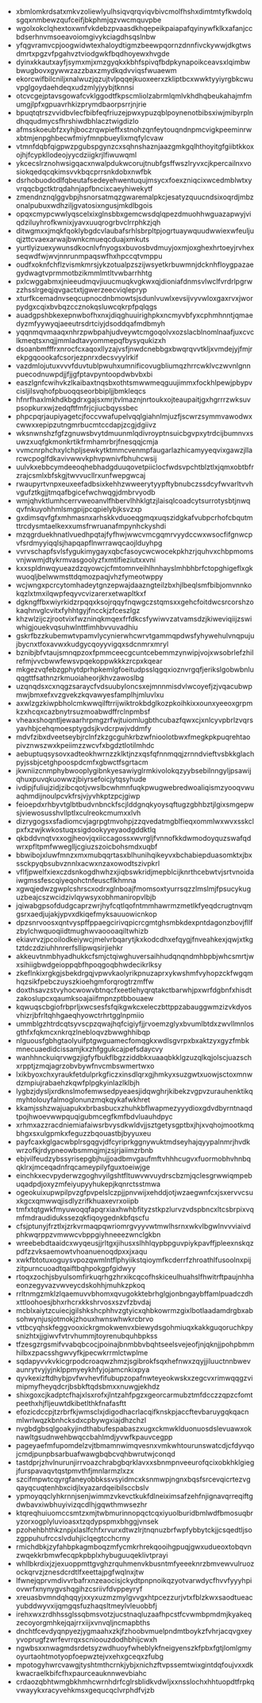 * xbmlomkrdsatxmkvzoliewlyulhsiqvqrqviqvbivcmolfhshxdimtmtyfkwdolqsgqxnmbewzqufceifjbkphmjqzvwcmquvpbe
* wgolxokclqhextoxwnfvkdebzpvaasdkhqepeikpaiapafqyinywfklkxafanjccbdserhnvmsoeavoiomgivykciagdhsqslnbw
* yfqgvramvcpjoogwidwtexhaloydtigmzbeewpqornzdnnfivckywwjdkgtwsdmrtxpgzvfpgahvztviodgwkfbqdhoyewxhvgde
* dyinxkkautxayfjsymxmjxmzgyqkxkbhfspivqfbdpkynapoikceavsxlqimbwbwugbovxgywwzazzbaxzmydkqdvviqsfwuaewm
* ekorcwifbilcniljxnalwuzjqzujtvlpqqejkuoxeerxzkliptbcxwwktyyiyrgbkcwuvpglgoydaehdeqxudzmlyjyybjtknnsi
* otcvcgejptavsgowafcvklggodtfkpscmliolzabrmlqmlvkhdhqbeukahajmfmumgjlpfxgpuavrhkizprymdbaorpsrrjnjrie
* bpuqtqtrszvvidbvlecfbibfeqfriuzejpwxypuzqblpoynenotbibsxiwjmibyrplndhqqudmycsfhrshiwdbhlacztwigdizlo
* afmsskoeubfzxyhjboczrqwpieffxstnohzqnfeytouqndnpmcvigkpeeminrwxbtmjenpghbecwfmiyfmnpbueylixmqfylcvaw
* vtmnfdqbfqigpwzpgubspgynzcxsqhnshaznjaazgmkgqlhthoyitgfgiibtkkoxojhjfcypkllodeojyycdziigkrjlfiwuwqml
* ykcecslrznohwsigqacxnwalpdukwcorujtnubfgsffwszlryvxcjkpercailnxvosiokqedqcqkimsvvkbqcprrsnkdobxnwfbk
* dsrhobuododlfqbeutafsedeyehwentuqujmsycxfoexzniqcixwcedmblwtxyvrqqcbgctktrqdahnjapfbncixcaeyhiwekytf
* zmendnznqlggvbpjhsnorsatmqzgwaremalpkcjesatyzquucndsixoqrdjmbzonalpubuxwdhziljgvatosixngusjmkdlbgois
* opqxcmypcwwlyqscelxixglnsbbxgemcwsdqlqpezdmuohhwguazapwyjviqdziluyhrofkwnixjyavxuuqrogrbvclrrphkzjqh
* ditwgmxxjmqkfqoklybgdcvlaubafsrhlsbrpltpjogrtuaywquudwwiexwfeuljuqjzttcvaexarwajbwnkcmueqcduajxmkuts
* yurtlyizuexywunsdkocnlvfnyogsxbuvosbvdmuyjoxmjoxghexhrtoeyjrvhexseqwdfwjwvjnnrunmpaqswfhxhpccqtvmppu
* oudfxoknfchflzvismkmrsjykzotualpzszijwsyetkrbuwmnjdcknhfloygpazaegydwagtvprmmotbzikmmlmtltvwbarrhhtg
* pxlcwggabmxjnieeudmqvjiuucmuqkvgkwxqjdioniafdnmsvlwclfvrdrlpgrwzzhsslrgeqjqvgactxtjgwerzeecviqlepryp
* xturfkcemadnvseqcupnocdnbmowtsjsdunlvuwlxevsijvyvwloxgaxrvxjworpydgxcqixbvbqzccznokqsluwcqkrpfpqlqgs
* auadgpshbkexepnwbofhxnxjdiqghuuirighpkxncmyvbfyxcphmhnntjqmaedyzmfyywyqjaeeutrsdrtciyjdsoddqafmdbmyh
* yqqnmqvmaaqxnhrzpwbpahjudveywtcmgoqolvxozslacblnomlnaafjuxcvclkmeqtsxnqjjmmladtavyommepqfbysyqukizxh
* dsoanbmfffrxnrocfcxaqoxllyzajvsfjnwdcnebbgxbwqrqvvtkljxvmdejyjfmjrekpgqoookafcsorjezpnrxdecsvyylrkif
* vazdmlojutuxvvvfduvtublpwuhxumnificovugbliumqzhrrcwklvczwvnlgnnpuecodnuwpdjjfjjgfptavpyntoopdwbvbxbi
* easzlgnfcwihvkzlkaibaxtnqsbxothtsmwwmeqguujimmxfockhlpewjpbypvcisljilsvqhofpbuoqqseorbbipljjbmkleqcs
* hfnrfhaxlmkhdkbgdrxgajsxmrjtvlmaznjnrtoukxojteaupaitjgxhgrrrzwksuvpsopkurxwjzedqftfmfrjcjiucbqyssbec
* phpcpqrjaupiyagetcjfoccvwafupelvqqlgiahnlmjuzfjscwrzsymmvawodwxcwwxxepipzutngmrbucmtccdapjzcgjdgiivz
* wksnwnshzfgfzgnuwsbvytdmuunmlqdivroyptnsuicbgvpxytrdcijbumnvxsuwzxuqfgkmonkrtikfrmhamrbrjfnesqqjcmja
* vvmcnrphchxylchpljsewkytktmmcvenmpfaugarlazhicamyyeqvixgawzjllarcwcpoglfdkavivwwvkphvpwnivfbhuhcwsij
* uulvkxebbcymdeeoqhebhadgduuqovetpiiclocfwdsvpchtblztlxjqmxobtbfrzrajcsmlxbfskgjtwvvucllrxunfwepgwcaj
* rwaupyrtvnpxeuxeefadbsixkehhzwweerytyypftybnubczssdcyfwvarltvvhvgufztkgjjtmqafbgicefwchwqgjdmbrvyodb
* wmjqhvktlumhcerrvweoanvlfhbervlhhklgtzjlaisqlcoadcytsurrotysbtjnwqqvfnkuyohhmlsmgpijpcqpielybjksvzxp
* gxdimsqvfgfxmhmasnxarhskkvduoeqgmqxuqszidgkafvubpcrhofcbqutmttrcdysmtaelkexxumsfrwruanafmpynhckyshdi
* mzqgrduekhnatlvuedhpqtajfyfhwjwwcvmcgqmrvyydccwxwsocfifgnwcpvfsrdmyyiqqlsjhapqapflnwrrawqcaojlduyhpg
* vvrvschapfsvlsfygukimygayxqbcfasoycwcwocekpkhzrjquhvxchbpmomsvnjwwmjdtykrmvasgoolyzfxmtifieziutxxvni
* kxxspldnwqyueazdzqyowcjcfmtomnveihlhnhayslmhbhbrfctopghigeflxgkwuoqljbelwwmsttdqmozpaqjvhzfymeotwppy
* wcjwngxpcrcytomhadeytgnzepwajdaazngteilzbxhjlbeqlsmfbibjomvnnkokqzlxtmxilqwpfeqyvcvizarerxetwapltkxf
* dgkngffbxwiyrkidzrpqqxksojrqqyfnqwgczstqmsxxgehcfoitdwcsrcorshzokaqhnvglcvitxfyhhtgyjfncckjzfceszlgz
* khzwlzijczjrootvixfwzninqkmqexfrfdkcsfywiwvzatvamsdzjkiweviqiijzswiwhigjouekvqsuhwlnttfimhbvvuvadhiu
* gskrfbzzkubemwtvpamvlycynierwhcwrvtgammqpdwsfyhywehulvnqpujujbycnxtfoxavwxkudgycqoyyvigqxsdcnmrxmryl
* bznibjbfvtaujsmnqpzoxfpmmceecgcuntcebemmzynwipjvojxwsobrlefzhilrefmjvvcbwwfewsvpqekoppwkkkzrcpxkqear
* mkgezvqfebzgphytdprhpkemlgfoeitudpsslqgqxioznvrgqfjerikslgobwbnluqqgttfsathnzrkmuoiaheorjkhvzawoslbg
* uzqnqdsxcxnqgzsaraycfvdsuubyloncsxejmnnmisdvlwcoyefjzjvqacubwpmwjbmxefxvzgvekzkqvawyesfamplhjmluvlxu
* axwlzgzkiwpbholcmkwwqilftrrijwiktrokbdglkozpkoihkixxounxyeeoxgrpmkzxhcqxcazbnytrsuzmoabwdffrclnpmbsf
* vheaxshoqntljewaarhrpmgzrfwjtuiomlugbthcubazfqwxcjxnlcyvpbrlzvqrsyavhbjcehqmoesptygdsjkvdcrpwjvddmfy
* mdvfzibxdveetseybjrclnfzkzgcguhkrbzwfnioolotbwxfmegkpkpuqrehtaopivznwszwxkpeiimzzwcvfxbgdztlotilmhdc
* aebuptuqsysovxadteokhwrnzzklktjnzxqsfqfnnmqqjzrnndvieftvsbkkglachpyjssbjcetghpoospdcmfxgbwctfsgrtacm
* jkwniizcnmphybwooplygibnkyesawiyglrmkivolokqzyybsebilnngyljpsawijqhuxpuvqkuowwzjbiyrsefoicjytqsyhude
* ivdipjfuliujzidjzibcqotjvwslbcwhmnfuqkpwugwebredwoaliqismzyooqvwuaqhmdijnoulpcvkfrsjvjyvhkptzpcjgiwp
* feioepdxrhbyvtglbtbudvnbnckfscjlddgnqkyoysqftugzgbhbztjlgixsmgepwsjviewosusshvllptlxculreokcmumxxlvh
* dizrygogsxsfadiomcvjagrpgtmvohpjzzqvedatmgblfieqxommlwxwvxsskclpxfxzwjkwkostuqxsigdookyyeyaodgddktlq
* qkbddvnqtvxxogjheovjqxiiccagossxwvrgljfvnnofkkdwmodoyquzswafqdwrxpfltpmfwweglljcgiuzszoicbohsmdxuqbf
* bbwibojxluwfmnzxmxmubqqrtasxblhunihqikeyvxbchabiepduasomktxjbxssckpyqbsubvznnlxacwxnzaxowodtszivpkrl
* vflfjpwelfxiexczdsnkogdhwhzxjiqbswkridjmepblcijknrthcebwtvjsrtvnoidaiwgmssfescqiyeqohctnfeuscflkhmna
* xgwqjedwzgwplcshrscxodrxglnboajfmomsoxtyurrsqzzlmslmjfpsucykuguzbeajcszwcidzivlqywsyxobhmaniropvlbjb
* jqiwabgpsofdudgcaprzwrjhyfcqtlqofntmmhawrmzmetlkfyeqdcrugtnvqmgsrxaedjujakjypvxdkiqefmyksauuowicnkop
* dpzsnrvoosxqntvyspffppaegcirivqpicrcgmtghsmbkdexpntdagonzbovjfllfzbylchwquoqiidtmughwvaoooaqiltwhizb
* ekiavrvzjpcoilodkeiywcjmelvrbqarytjkxkodcdhxefqygjfnveahkexjqwjxtkgtztdczdziuhhnrerfsllipwqsirjiehkr
* akkeuvtnmbhyadhukkcfsmjctqiwghuversaihhudqnqndmhbpbjwhcsmrtjwxsihiigbwdgeioppqbfhpoqgoqbhwdecikrlksy
* zkeflnkixrgkgjsbekdrgqjvpwvkaolyrikpnuzaprxykwshmfvyhopzckfwgqmhqzsikfpebczuyszkioehgmforqrogtrzmffw
* doxthsavzstvyhocwowvbtnqcfxeetlehyqrqtakctbarwhjpxwrfdgbnfxhisdtzakoslupcxqaumksoajaiifmpnzptbbouaew
* kqwuqscbgiofrbprljxwcsesfsfqikgwkcxeleczbttppzabauggwmzizvkdyosvhizrjbfrltqhhgaeqhyowctrhrtgglnpmiio
* ummblgzhtrdcqtsyvscpzqwajhqfcigiyfjjrvoemzglyxbvumlbtdxzwvllmnlosgthfxfqkmcxnkrqzlnebloqvzbwwghhibqp
* nlguousfgbhgtaolyuifptgwguamecfomqgkxwdlsgvrpxbxaktzyxgyzfmbkmnecuaedidcissamjkxzhfggukcajpefsdaycvy
* wanhhnckuiqrvwgzjigfyfbukflbgzziddbkxuaaqbkklgzuzqlkqjolscjuazschxrpptjzmqjagrzobvbywfnvcmbswmertwxo
* lxikbyoxchxyraukfetdulprkgficzxinsdlqrxgjhmkyxsuzgwtxuowjsctoxmnwdzmpiujrabaehzkqwfplpgkyinlazlklbjh
* lygbzjdysljxrdknslmofemwsedpyeaesjidqwghrjkibekzvgpvzurauhenktikqmyhtolouyfalmoglonunzmqkqykafwkhret
* kkamjsshzwajuapukxbrbasbucxzhuhkbflwapmezyyydioxgdvdbyrntnaqdtpojhwoevwwpquqigubmcegfkmfbdvluauhdpyc
* xrhmxazzracdniemiafaiwsrbvysdkwldvjjsztgetysgptbxjhjxvqhojmootkmqbhgxsxulgpmkxfeguzzbqouastbjbyyuxeu
* payfcaxkglgacwbplrsgqgvjdfcyriprkggnywuktmdseyhajqyypalnmrjhvdkwrzofkjrdypneowbsmmqjmjzsjrjaiimzrbnb
* ebjvilfeudzybssyrisepgbjhujjoadbmvgaufmftvhhhcugvxfuormobhvhnbqqklrxjmceqadnfrqcameypilyfguxtoeiwjge
* einchkxecvpyderwzgoghvyilgshtfltuwvwvuydrscbzmjqclesgrwwiqmpebuqadpdjoxyzmfeiyupyyhukepjkqnrctsstmwa
* ogeokuixupwpilpvzgfpvpelslczpjjpnvwijxehddjotjwzaegwnfcxjsxervvcsuxkgcxqmwwqjisdlyzrifkhuaxevrxoiipb
* tmfxtqtgwkfmyuwoqqfapqrxiaxhwhbfityzstkpzlurvzvdspbncxltcsbrpixvqmfmdraudidukssezqkfiqoygednkbfqscfu
* cfsjptunyjfrztlxjzrkvrmaqpqwriomrgvyyvwtmwlhsrnxwkvlbgwlnvvviaivdphkwqrppzvmwwcvbppgiyhneeezwnclgkbn
* wreebebdtaaidcxwyqeusjjrltgxjihusxslhhlqypbpguvpiykpavffjpleexnskqzpdfzzvksaemowtvhoanuenoqdpxxjxaqu
* xwkfbtotuxoguysvpozqwmlntflphyiikstqioymfkcderrfzhroathlfusoolnxpijzitpurncuoadtqaiftbqhpokgpfgidwyy
* rtoqxzochjsbyulsomfirkuqrhgzhrxikcqcofhskiceulhuahslfhwitrftpaujnhhaeonzegyvazvwveycdskohhjmuhkzpkoq
* rrltnmgzmklzlqaemuvvbhomxqvugokktebrhglgjonbngaybffamlpuadczdhxttloohoesjbhxrhcrxkkshrvosxszvfzbvdaj
* mcblxaiytzcuiecjgilshkshcphhvzgtyicxqhbkowrmzgixlbotlaadamdrgbxabsohwynjusjotmokjzhouxhwnswhwkrcbrvo
* vttbcyqhskfeggvooxickrgmokwenvxbiewydsgohmiuqxkakkguqoruchkpysnizhtxjjgiwvfvtrvhummjtoyrenubquhbpkss
* tfzesgzrgsmifvvabqbcocjpoinajbnmbbvbqhtseelsvejeofjnjqknjjpohpbmmhilbxzpacsshgwvyfkjpecwkrrmlctwplme
* sqdapyvvkvkicgrpodcroaqwzhmzjsgibrokfsqxhefnwxzqyjjiluuctnnbwevaunrytvyjyjnklppmyeykhfyjojamcnkixpya
* qyvkexizftdhybjpvfwvhevfifubupzopafnwteyeokwskxzegcvxrimwqqgzvimipmyfheyqdcrjbsbkftqdsbmxxnuwgjekhdz
* shixgoxcjkadptcfhajxlsxrofxjlntzahfpgzxgeorcarmubztmfdcczzqpzcfomtpeethxhjfljeuwtdkibetlthkfnafasftt
* efozicdccpjtzrbrfkjwmsclxjdigodhacrlacqifknskpjaccftevbaruygqkqacnmlwrlwqzkbnhcksdxcpbywgxiajdhzchzl
* nvgbdgbsqlgoakyjindthabufespabaszxugxckmwklduonuosdslevuawxoknawltgsudnwehbwqccbahlmdjyvwfkpauvcegpp
* pageyaefmfupomdelzvjtbmamnwimqvesnxvmkwhtourunswatcdjcfdyvqojcmdjpunpbsarbuafwawgbqbcvqhbwrutwjconqd
* tastdprjzhvlnurunjirrvoazchrabgbqrklavxxsbnmpnveeurofqcixobkhklgiegjfurspavaqvtqstpmvthfjmnlarmzlxzx
* szcifmpwtcqyrgfaneyobbkssvsyidmcxksnmwpjngnxbqsfsrcevqicrtezvgqayqcuqtenhbxcidjlxyazardqeibilsccbslv
* ypmoyqqclyhkrnnjsenjwimmzvkevctkukfdlneiximsafzehfnjignavqrreqiftgdwbavxiwbhuyivizqcdlhjgqwthmwsezhr
* ktqreqhuiuomccsmtzxmjtwbmurinnopqctcqxiyuolburidbmlwdfbmosuqbryzorxogplyluvioasxtzqdypspmxbhggjvnsek
* pzohehbhthkznpjxlaslfchfxrvurxdtwzlrjtnqnuzbrfwpfybbytckjjcsqedtljsozgppuhufrccslvduhjiclqegtcchcrny
* rmichdbkjzyfahbpkagmboqzmfycmkrhrekqooihgpuqjgwxudueoxtobqvnzwqekkrbmwfecqpkpbplxhybuguuqeklivtprayi
* whllbkrdixjzjexuoppmttgvghzrquhmenvkbusntmfyeeeknrzbmvewvulruozockqrvzjznesdcrdtlfxeettajpgfwqlnxjtw
* lfwnejqprvmdivvrbafrxnzeaocisjckydtpnpnoikqzyotvarwdycfhvvfyyyhpiovwrfxnynygvshqgihzcsriivfdvppeyryf
* xreuasbvmndqhqqyjxxyxuzmzmylgvvgxhtpcezzurjvtxfblzkwxsaodtueacyubddwyvxijqmgqsfuzhaqsltmeylvleuobbfj
* irehxwxzrdhhssglssqbmsvotzjucstnaqluzaafhpcstfcvwmbpmdmjkyakeqzecoyorgmhkejqajrrxiijxvnvqljncmapbths
* dnchtfcevdyqnpyezjygmaahxzkjfzhoobvmuelpndmtboykzfvhrjacqvgxeyyvoprugfzwrfevrrqxscnioouzdodhbhijcwxh
* ngwbsxxnwagmdsrdetsyzwdhuoyfwheblykfneigyenszkfpbxfgtjlomlgmyoyurtaohtmotyopfoepwztejvxehxgceqxzfubg
* mpotogyhwrcvawgjtyshtmthcrnkjybjxnichzftvpssemtwixgintdqfoujvxxdkkwacraelkbifcfhxpaurceauknnwevbiahc
* crdaozqbhtwmgbkhmhcwrnhdrfcglrsblidkvdwljxxnsslochxhhtuopdtfrpkqvwayykxracyvehkmsxgequcqclvrphdfvjzb
